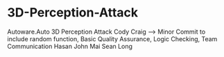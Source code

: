 # 3D-Perception-Attack
Autoware.Auto 3D Perception Attack
Cody Craig --> Minor Commit to include random function, Basic Quality Assurance, Logic Checking, Team Communication
Hasan
John Mai
Sean Long
